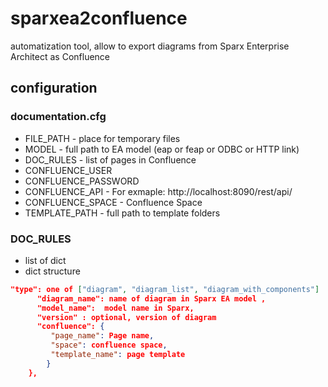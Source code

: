 # sparxea2confluence
automatization tool, allow to export diagrams from Sparx Enterprise Architect as Confluence

## configuration
### documentation.cfg
- FILE_PATH - place for temporary files
- MODEL - full path to EA model (eap or feap or ODBC or HTTP link)
- DOC_RULES - list of pages in Confluence
- CONFLUENCE_USER
- CONFLUENCE_PASSWORD
- CONFLUENCE_API  - For exmaple: http://localhost:8090/rest/api/
- CONFLUENCE_SPACE - Confluence Space
- TEMPLATE_PATH  - full path to template folders

### DOC_RULES
* list of dict
* dict structure

```json
"type": one of ["diagram", "diagram_list", "diagram_with_components"]
      "diagram_name": name of diagram in Sparx EA model ,
      "model_name":  model name in Sparx,
	  "version" : optional, version of diagram 
      "confluence": {
         "page_name": Page name,
         "space": confluence space,
         "template_name": page template
        }
    },
```
